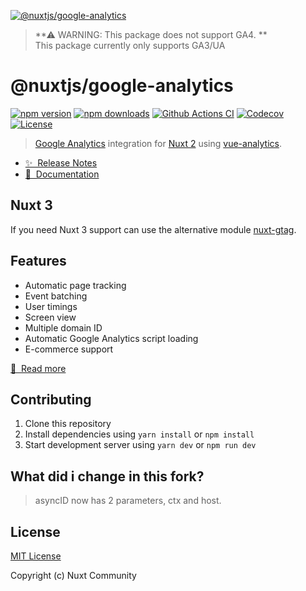 [![@nuxtjs/google-analytics](https://google-analytics.nuxtjs.org/preview.png)](https://google-analytics.nuxtjs.org)


> **⚠ WARNING: This package does not support GA4. **  
> This package currently only supports GA3/UA

# @nuxtjs/google-analytics

[![npm version][npm-version-src]][npm-version-href]
[![npm downloads][npm-downloads-src]][npm-downloads-href]
[![Github Actions CI][github-actions-ci-src]][github-actions-ci-href]
[![Codecov][codecov-src]][codecov-href]
[![License][license-src]][license-href]

> [Google Analytics](https://analytics.google.com/analytics/web/) integration for [Nuxt 2](https://nuxt.com) using [vue-analytics](https://github.com/MatteoGabriele/vue-analytics).

- [✨ &nbsp;Release Notes](./CHANGELOG.md)
- [📖 &nbsp;Documentation](https://google-analytics.nuxtjs.org)

## Nuxt 3

If you need Nuxt 3 support can use the alternative module [nuxt-gtag](https://github.com/johannschopplich/nuxt-gtag).

## Features

- Automatic page tracking
- Event batching
- User timings
- Screen view
- Multiple domain ID
- Automatic Google Analytics script loading
- E-commerce support

[📖 &nbsp;Read more](https://google-analytics.nuxtjs.org)

## Contributing

1. Clone this repository
2. Install dependencies using `yarn install` or `npm install`
3. Start development server using `yarn dev` or `npm run dev`

## What did i change in this fork?
> asyncID now has 2 parameters, ctx and host.

## License

[MIT License](./LICENSE)

Copyright (c) Nuxt Community

<!-- Badges -->
[npm-version-src]: https://img.shields.io/npm/v/@nuxtjs/google-analytics/latest.svg
[npm-version-href]: https://npmjs.com/package/@nuxtjs/google-analytics

[npm-downloads-src]: https://img.shields.io/npm/dm/@nuxtjs/google-analytics.svg
[npm-downloads-href]: https://npmjs.com/package/@nuxtjs/google-analytics

[github-actions-ci-src]: https://github.com/nuxt-community/analytics-module/workflows/ci/badge.svg
[github-actions-ci-href]: https://github.com/nuxt-community/analytics-module/actions?query=workflow%3Aci

[codecov-src]: https://img.shields.io/codecov/c/github/nuxt-community/analytics-module.svg
[codecov-href]: https://codecov.io/gh/nuxt-community/analytics-module

[license-src]: https://img.shields.io/npm/l/@nuxtjs/google-analytics.svg
[license-href]: https://npmjs.com/package/@nuxtjs/google-analytics
